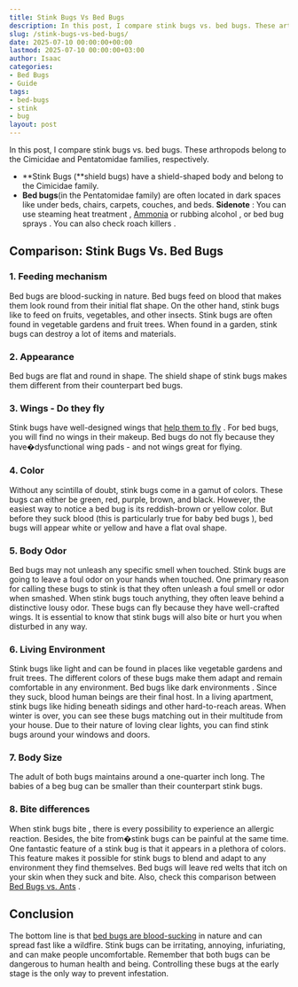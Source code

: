 ```yaml
---
title: Stink Bugs Vs Bed Bugs
description: In this post, I compare stink bugs vs. bed bugs. These arthropods belong to the Cimicidae and Pentatomidae families, respectively. - Stink Bugs shield bugs...
slug: /stink-bugs-vs-bed-bugs/
date: 2025-07-10 00:00:00+00:00
lastmod: 2025-07-10 00:00:00+03:00
author: Isaac
categories:
- Bed Bugs
- Guide
tags:
- bed-bugs
- stink
- bug
layout: post
---
```

In this post, I compare stink bugs vs. bed bugs. These arthropods belong to the Cimicidae and Pentatomidae families, respectively.
- **Stink Bugs (**shield bugs) have a shield-shaped body and belong to the Cimicidae family.
- **Bed bugs**(in the Pentatomidae family) are often located in dark spaces like under beds, chairs, carpets, couches, and beds.
**Sidenote**
: You can use
steaming heat treatment
,
[Ammonia](https://pestpolicy.com/does-ammonia-kill-[bed-bugs](https://pestpolicy.com/what-do-stink-bugs-eat/)/)
or
rubbing alcohol
, or
bed bug sprays
. You can also check
roach killers
.

## Comparison: Stink Bugs Vs. Bed Bugs
### 1. Feeding mechanism
Bed bugs are blood-sucking in nature. Bed bugs feed on blood that makes them look round from their initial flat shape.
On the other hand, stink bugs like to feed on fruits, vegetables, and other insects. Stink bugs are often found in vegetable gardens and fruit trees. When found in a garden, stink
bugs can destroy a lot of items
and materials.
### 2. Appearance
Bed bugs are flat and round
in shape. The shield shape of stink
bugs makes them different
from their counterpart bed bugs.
### 3. Wings - Do they fly
Stink bugs have well-designed wings that
[help them to fly](https://www.terminix.com/pest-control/stink-bugs/behavior/do-stink-bugs-fly/)
. For
bed bugs, you will find no wings
in their makeup.
Bed bugs do not fly
because they have�dysfunctional wing pads - and not wings great for flying.
### 4. Color
Without any scintilla of doubt, stink bugs come in a gamut of colors. These bugs can either be green, red, purple, brown, and black. However, the easiest way to
notice a bed bug
is its reddish-brown or yellow color. But before they suck blood (this is particularly true for
baby bed bugs
), bed bugs will appear white or yellow and have a flat oval shape.
### 5. Body Odor
Bed bugs may not
unleash any specific smell
when touched. Stink bugs are going to leave a foul odor on your hands when touched. One primary reason for calling these bugs to stink is that they often unleash a foul smell or odor when smashed.
When stink bugs touch anything, they often leave behind a distinctive lousy odor. These
bugs can fly because
they have well-crafted wings. It is essential to know that stink
bugs will also bite
or hurt you when disturbed in any way.
### 6. Living Environment
Stink bugs like light and can be found in places like vegetable gardens and fruit trees. The different colors of these bugs make them adapt and remain comfortable in any environment. Bed bugs
like dark environments
. Since they suck, blood human beings are their final host.
In a living apartment, stink
bugs like hiding
beneath sidings and other hard-to-reach areas. When winter is over, you can
see these bugs
matching out in their multitude from your house. Due to their nature of loving clear lights, you can find stink bugs around your windows and doors.
### 7. Body Size
The adult of both bugs maintains around a one-quarter inch long. The babies of a beg bug can be smaller than their counterpart stink bugs.
### 8. Bite differences
When stink
bugs bite
, there is every possibility to experience an allergic reaction. Besides, the
bite from�stink bugs
can be painful at the same time. One fantastic feature of a stink bug is that it appears in a plethora of colors.
This feature makes it possible for stink bugs to blend and adapt to any environment they find themselves.
Bed bugs will leave red welts
that itch on your skin when they suck and bite.
Also, check this comparison between
[Bed Bugs vs. Ants](https://pestpolicy.com/bed-bugs-vs-ants/)
.
## Conclusion
The bottom line is that
[bed bugs are blood-sucking](https://pestpolicy.com/how-do-bed-bugs-spread/)
in nature and can spread fast like a wildfire. Stink bugs can be irritating, annoying, infuriating, and can make people uncomfortable.
Remember that both bugs can be dangerous to human health and being. Controlling these bugs at the early stage is the only way to prevent infestation.
